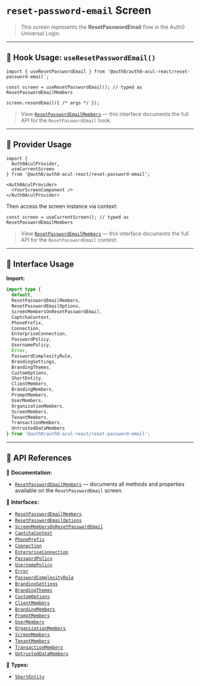 # `reset-password-email` Screen

> This screen represents the **ResetPasswordEmail** flow in the Auth0 Universal Login.

---

## 🔹 Hook Usage: `useResetPasswordEmail()`

```tsx
import { useResetPasswordEmail } from '@auth0/auth0-acul-react/reset-password-email';

const screen = useResetPasswordEmail(); // typed as ResetPasswordEmailMembers

screen.resendEmail({ /* args */ });
```

> View [`ResetPasswordEmailMembers`](https://auth0.github.io/universal-login/interfaces/Classes.ResetPasswordEmailMembers.html) — this interface documents the full API for the `ResetPasswordEmail` hook.

---

## 🔹 Provider Usage

```tsx
import {
  Auth0AculProvider,
  useCurrentScreen
} from '@auth0/auth0-acul-react/reset-password-email';

<Auth0AculProvider>
  <YourScreenComponent />
</Auth0AculProvider>
```

Then access the screen instance via context:

```tsx
const screen = useCurrentScreen(); // typed as ResetPasswordEmailMembers
```

> View [`ResetPasswordEmailMembers`](https://auth0.github.io/universal-login/interfaces/Classes.ResetPasswordEmailMembers.html) — this interface documents the full API for the `ResetPasswordEmail` context.

---

## 🔹 Interface Usage

**Import:**

```ts
import type {
  default,
  ResetPasswordEmailMembers,
  ResetPasswordEmailOptions,
  ScreenMembersOnResetPasswordEmail,
  CaptchaContext,
  PhonePrefix,
  Connection,
  EnterpriseConnection,
  PasswordPolicy,
  UsernamePolicy,
  Error,
  PasswordComplexityRule,
  BrandingSettings,
  BrandingThemes,
  CustomOptions,
  ShortEntity,
  ClientMembers,
  BrandingMembers,
  PromptMembers,
  UserMembers,
  OrganizationMembers,
  ScreenMembers,
  TenantMembers,
  TransactionMembers,
  UntrustedDataMembers
} from '@auth0/auth0-acul-react/reset-password-email';
```

---

## 🔸 API References

📝 **Documentation:**  
- [`ResetPasswordEmailMembers`](https://auth0.github.io/universal-login/interfaces/Classes.ResetPasswordEmailMembers.html) — documents all methods and properties available on the `ResetPasswordEmail` screen.

📃 **Interfaces:**
- [`ResetPasswordEmailMembers`](https://auth0.github.io/universal-login/interfaces/Classes.ResetPasswordEmailMembers.html)
- [`ResetPasswordEmailOptions`](https://auth0.github.io/universal-login/interfaces/Classes.ResetPasswordEmailOptions.html)
- [`ScreenMembersOnResetPasswordEmail`](https://auth0.github.io/universal-login/interfaces/Classes.ScreenMembersOnResetPasswordEmail.html)
- [`CaptchaContext`](https://auth0.github.io/universal-login/interfaces/Classes.CaptchaContext.html)
- [`PhonePrefix`](https://auth0.github.io/universal-login/interfaces/Classes.PhonePrefix.html)
- [`Connection`](https://auth0.github.io/universal-login/interfaces/Classes.Connection.html)
- [`EnterpriseConnection`](https://auth0.github.io/universal-login/interfaces/Classes.EnterpriseConnection.html)
- [`PasswordPolicy`](https://auth0.github.io/universal-login/interfaces/Classes.PasswordPolicy.html)
- [`UsernamePolicy`](https://auth0.github.io/universal-login/interfaces/Classes.UsernamePolicy.html)
- [`Error`](https://auth0.github.io/universal-login/interfaces/Classes.Error.html)
- [`PasswordComplexityRule`](https://auth0.github.io/universal-login/interfaces/Classes.PasswordComplexityRule.html)
- [`BrandingSettings`](https://auth0.github.io/universal-login/interfaces/Classes.BrandingSettings.html)
- [`BrandingThemes`](https://auth0.github.io/universal-login/interfaces/Classes.BrandingThemes.html)
- [`CustomOptions`](https://auth0.github.io/universal-login/interfaces/Classes.CustomOptions.html)
- [`ClientMembers`](https://auth0.github.io/universal-login/interfaces/Classes.ClientMembers.html)
- [`BrandingMembers`](https://auth0.github.io/universal-login/interfaces/Classes.BrandingMembers.html)
- [`PromptMembers`](https://auth0.github.io/universal-login/interfaces/Classes.PromptMembers.html)
- [`UserMembers`](https://auth0.github.io/universal-login/interfaces/Classes.UserMembers.html)
- [`OrganizationMembers`](https://auth0.github.io/universal-login/interfaces/Classes.OrganizationMembers.html)
- [`ScreenMembers`](https://auth0.github.io/universal-login/interfaces/Classes.ScreenMembers.html)
- [`TenantMembers`](https://auth0.github.io/universal-login/interfaces/Classes.TenantMembers.html)
- [`TransactionMembers`](https://auth0.github.io/universal-login/interfaces/Classes.TransactionMembers.html)
- [`UntrustedDataMembers`](https://auth0.github.io/universal-login/interfaces/Classes.UntrustedDataMembers.html)


📃 **Types:**
- [`ShortEntity`](https://auth0.github.io/universal-login/types/Classes.ShortEntity.html)
